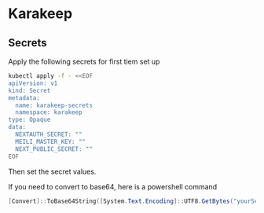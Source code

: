 # Karakeep

## Secrets

Apply the following secrets for first tiem set up

```sh
kubectl apply -f - <<EOF
apiVersion: v1
kind: Secret
metadata:
  name: karakeep-secrets
  namespace: karakeep
type: Opaque
data:
  NEXTAUTH_SECRET: ""
  MEILI_MASTER_KEY: ""
  NEXT_PUBLIC_SECRET: ""
EOF
```

Then set the secret values.

If you need to convert to base64, here is a powershell command

```ps1
[Convert]::ToBase64String([System.Text.Encoding]::UTF8.GetBytes("yourSecretHere"))
```